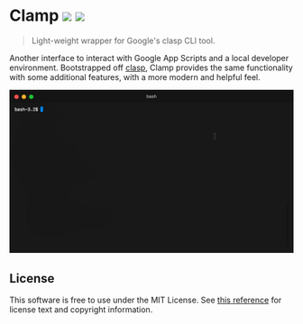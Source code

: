 # Clamp <a href="#"><img src="https://img.shields.io/badge/Google%20App%20Script-CLI%20Tool-brightgreen.svg" /></a> <a href="#"><img src="https://img.shields.io/badge/license-MIT%20Licence-blue.svg" /></a>

> Light-weight wrapper for Google's clasp CLI tool.

Another interface to interact with Google App Scripts and a local developer environment. Bootstrapped off [clasp](https://github.com/google/clasp), Clamp provides the same functionality with some additional features, with a more modern and helpful feel.

<img src="assets/clamp-1.gif" />

## License

This software is free to use under the MIT License. See [this reference](LICENSE) for license text and copyright information.
